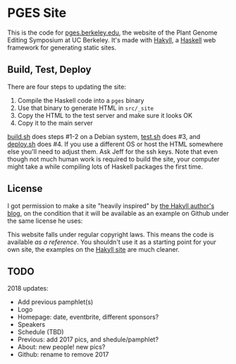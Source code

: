 PGES Site
=========

This is the code for [pges.berkeley.edu](https://pges.berkeley.edu), the
website of the Plant Genome Editing Symposium at UC Berkeley. It's made with
[Hakyll](https://jaspervdj.be/hakyll/index.html), a
[Haskell](http://haskell.org) web framework for generating static sites.

Build, Test, Deploy
-------------------

There are four steps to updating the site:

1. Compile the Haskell code into a `pges` binary
2. Use that binary to generate HTML in `src/_site`
3. Copy the HTML to the test server and make sure it looks OK
4. Copy it to the main server

[build.sh](build.sh) does steps #1-2 on a Debian system, [test.sh](test.sh)
does #3, and [deploy.sh](deploy.sh) does #4. If you use a different OS or host
the HTML somewhere else you'll need to adjust them. Ask Jeff for the ssh keys.
Note that even though not much human work is required to build the site, your
computer might take a while compiling lots of Haskell packages the first time.

License
-------

I got permission to make a site "heavily inspired" by [the Hakyll author's
blog](https://jaspervdj.be/), on the condition that it will be
available as an example on Github under the same license he uses:

This website falls under regular copyright laws. This means the code is
available _as a reference_. You shouldn't use it as a starting point for your
own site, the examples on the [Hakyll site](http://jaspervdj.be/hakyll) are
much cleaner.

TODO
----

2018 updates:

* Add previous pamphlet(s)
* Logo
* Homepage: date, eventbrite, different sponsors?
* Speakers
* Schedule (TBD)
* Previous: add 2017 pics, and shedule/pamphlet?
* About: new people! new pics?
* Github: rename to remove 2017
